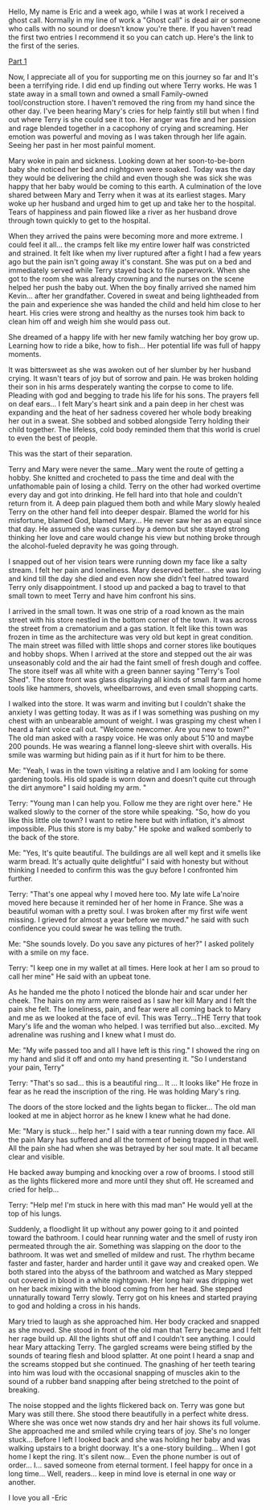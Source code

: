 Hello, My name is Eric and a week ago, while I was at work I received a ghost call. Normally in my line of work a "Ghost call" is dead air or someone who calls with no sound or doesn't know you're there. If you haven't read the first two entries I recommend it so you can catch up. Here's the link to the first of the series.  
  
[Part 1](https://www.reddit.com/r/nosleep/comments/165cvpg/i_work_at_a_call_center_and_i_got_a_call_from_a/)   
  
Now, I appreciate all of you for supporting me on this journey so far and It's been a terrifying ride. I did end up finding out where Terry works. He was 1 state away in a small town and owned a small Family-owned tool/construction store. I haven't removed the ring from my hand since the other day. I've been hearing Mary's cries for help faintly still but when I find out where Terry is she could see it too. Her anger was fire and her passion and rage blended together in a cacophony of crying and screaming. Her emotion was powerful and moving as I was taken through her life again. Seeing her past in her most painful moment.  
  
Mary woke in pain and sickness. Looking down at her soon-to-be-born baby she noticed her bed and nightgown were soaked. Today was the day they would be delivering the child and even though she was sick she was happy that her baby would be coming to this earth. A culmination of the love shared between Mary and Terry when it was at its earliest stages. Mary woke up her husband and urged him to get up and take her to the hospital. Tears of happiness and pain flowed like a river as her husband drove through town quickly to get to the hospital.  
  
When they arrived the pains were becoming more and more extreme. I could feel it all... the cramps felt like my entire lower half was constricted and strained. It felt like when my liver ruptured after a fight I had a few years ago but the pain isn't going away it's constant. She was put on a bed and immediately served while Terry stayed back to file paperwork. When she got to the room she was already crowning and the nurses on the scene helped her push the baby out. When the boy finally arrived she named him Kevin... after her grandfather. Covered in sweat and being lightheaded from the pain and experience she was handed the child and held him close to her heart. His cries were strong and healthy as the nurses took him back to clean him off and weigh him she would pass out.  
She dreamed of a happy life with her new family watching her boy grow up. Learning how to ride a bike, how to fish... Her potential life was full of happy moments.  
  
It was bittersweet as she was awoken out of her slumber by her husband crying. It wasn't tears of joy but of sorrow and pain. He was broken holding their son in his arms desperately wanting the corpse to come to life. Pleading with god and begging to trade his life for his sons. The prayers fell on deaf ears... I felt Mary's heart sink and a pain deep in her chest was expanding and the heat of her sadness covered her whole body breaking her out in a sweat. She sobbed and sobbed alongside Terry holding their child together. The lifeless, cold body reminded them that this world is cruel to even the best of people.  
This was the start of their separation.  
  
Terry and Mary were never the same...Mary went the route of getting a hobby. She knitted and crocheted to pass the time and deal with the unfathomable pain of losing a child. Terry on the other had worked overtime every day and got into drinking. He fell hard into that hole and couldn't return from it. A deep pain plagued them both and while Mary slowly healed Terry on the other hand fell into deeper despair. Blamed the world for his misfortune, blamed God, blamed Mary... He never saw her as an equal since that day. He assumed she was cursed by a demon but she stayed strong thinking her love and care would change his view but nothing broke through the alcohol-fueled depravity he was going through.  
  
I snapped out of her vision tears were running down my face like a salty stream. I felt her pain and loneliness. Mary deserved better... she was loving and kind till the day she died and even now she didn't feel hatred toward Terry only disappointment. I stood up and packed a bag to travel to that small town to meet Terry and have him confront his sins.  
  
I arrived in the small town. It was one strip of a road known as the main street with his store nestled in the bottom corner of the town. It was across the street from a crematorium and a gas station. It felt like this town was frozen in time as the architecture was very old but kept in great condition. The main street was filled with little shops and corner stores like boutiques and hobby shops. When I arrived at the store and stepped out the air was unseasonably cold and the air had the faint smell of fresh dough and coffee. The store itself was all white with a green banner saying "Terry's Tool Shed". The store front was glass displaying all kinds of small farm and home tools like hammers, shovels, wheelbarrows, and even small shopping carts.  
  
I walked into the store. It was warm and inviting but I couldn't shake the anxiety I was getting today. It was as if I was something was pushing on my chest with an unbearable amount of weight. I was grasping my chest when I heard a faint voice call out. "Welcome newcomer. Are you new to town?" The old man asked with a raspy voice. He was only about 5'10 and maybe 200 pounds. He was wearing a flannel long-sleeve shirt with overalls. His smile was warming but hiding pain as if it hurt for him to be there.  
  
Me: "Yeah, I was in the town visiting a relative and I am looking for some gardening tools. His old spade is worn down and doesn't quite cut through the dirt anymore" I said holding my arm. "  
  
Terry: "Young man I can help you. Follow me they are right over here." He walked slowly to the corner of the store while speaking. "So, how do you like this little ole town? I want to retire here but with inflation, it's almost impossible. Plus this store is my baby." He spoke and walked somberly to the back of the store.  
  
Me: "Yes, It's quite beautiful. The buildings are all well kept and it smells like warm bread. It's actually quite delightful" I said with honesty but without thinking I needed to confirm this was the guy before I confronted him further.  
  
Terry: "That's one appeal why I moved here too. My late wife La'noire moved here because it reminded her of her home in France. She was a beautiful woman with a pretty soul. I was broken after my first wife went missing. I grieved for almost a year before we moved." he said with such confidence you could swear he was telling the truth.  
  
Me: "She sounds lovely. Do you save any pictures of her?" I asked politely with a smile on my face.  
Terry: "I keep one in my wallet at all times. Here look at her I am so proud to call her mine" He said with an upbeat tone.  
  
As he handed me the photo I noticed the blonde hair and scar under her cheek. The hairs on my arm were raised as I saw her kill Mary and I felt the pain she felt. The loneliness, pain, and fear were all coming back to Mary and me as we looked at the face of evil. This was Terry...THE Terry that took Mary's life and the woman who helped. I was terrified but also...excited. My adrenaline was rushing and I knew what I must do.  
  
Me: "My wife passed too and all I have left is this ring." I showed the ring on my hand and slid it off and onto my hand presenting it. "So I understand your pain, Terry"  
  
Terry: "That's so sad... this is a beautiful ring... It ... It looks like" He froze in fear as he read the inscription of the ring. He was holding Mary's ring.  
  
The doors of the store locked and the lights began to flicker... The old man looked at me in abject horror as he knew I knew what he had done.  
  
Me: "Mary is stuck... help her." I said with a tear running down my face. All the pain Mary has suffered and all the torment of being trapped in that well. All the pain she had when she was betrayed by her soul mate. It all became clear and visible.  
  
He backed away bumping and knocking over a row of brooms. I stood still as the lights flickered more and more until they shut off. He screamed and cried for help...  
  
Terry: "Help me! I'm stuck in here with this mad man" He would yell at the top of his lungs.  
  
Suddenly, a floodlight lit up without any power going to it and pointed toward the bathroom. I could hear running water and the smell of rusty iron permeated through the air. Something was slapping on the door to the bathroom. It was wet and smelled of mildew and rust. The rhythm became faster and faster, harder and harder until it gave way and creaked open. We both stared into the abyss of the bathroom and watched as Mary stepped out covered in blood in a white nightgown. Her long hair was dripping wet on her back mixing with the blood coming from her head. She stepped unnaturally toward Terry slowly. Terry got on his knees and started praying to god and holding a cross in his hands.  
  
Mary tried to laugh as she approached him. Her body cracked and snapped as she moved. She stood in front of the old man that Terry became and I felt her rage build up. All the lights shut off and I couldn't see anything. I could hear Mary attacking Terry. The gargled screams were being stifled by the sounds of tearing flesh and blood splatter. At one point I heard a snap and the screams stopped but she continued. The gnashing of her teeth tearing into him was loud with the occasional snapping of muscles akin to the sound of a rubber band snapping after being stretched to the point of breaking.  
  
The noise stopped and the lights flickered back on. Terry was gone but Mary was still there. She stood there beautifully in a perfect white dress. Where she was once wet now stands dry and her hair shows its full volume. She approached me and smiled while crying tears of joy. She's no longer stuck... Before I left I looked back and she was holding her baby and was walking upstairs to a bright doorway. It's a one-story building... When I got home I kept the ring. It's silent now... Even the phone number is out of order... I... saved someone from eternal torment. I feel happy for once in a long time... Well, readers... keep in mind love is eternal in one way or another.  
  
I love you all -Eric